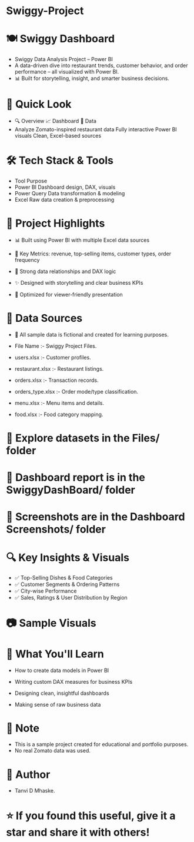 # Swiggy-Project


# 🍽️ Swiggy Dashboard
- Swiggy Data Analysis Project – Power BI
- A data-driven dive into restaurant trends, customer behavior, and order performance – all visualized with Power BI.
- 📊 Built for storytelling, insight, and smarter business decisions.

# 🚀 Quick Look
- 🔍 Overview	📈 Dashboard	📂 Data
- Analyze Zomato-inspired restaurant data	Fully interactive Power BI visuals	Clean, Excel-based sources

# 🛠️ Tech Stack & Tools
- Tool	Purpose
- Power BI	Dashboard design, DAX, visuals
- Power Query	Data transformation & modeling
- Excel	Raw data creation & preprocessing

# 📌 Project Highlights
- 📊 Built using Power BI with multiple Excel data sources

- 🎯 Key Metrics: revenue, top-selling items, customer types, order frequency

- 🔗 Strong data relationships and DAX logic

- ✨ Designed with storytelling and clear business KPIs

- 📱 Optimized for viewer-friendly presentation

# 📂 Data Sources
- 💾 All sample data is fictional and created for learning purposes.

- File Name :-	Swiggy Project Files.
- users.xlsx :-	Customer profiles.
- restaurant.xlsx :-	Restaurant listings.
- orders.xlsx	:- Transaction records.
- orders_type.xlsx :-	Order mode/type classification.
- menu.xlsx	:- Menu items and details.
- food.xlsx	:- Food category mapping.

# 📁 Explore datasets in the Files/ folder
# 📁 Dashboard report is in the SwiggyDashBoard/ folder
# 📸 Screenshots are in the Dashboard Screenshots/ folder

# 🔍 Key Insights & Visuals
- ✅ Top-Selling Dishes & Food Categories
- ✅ Customer Segments & Ordering Patterns
- ✅ City-wise Performance
- ✅ Sales, Ratings & User Distribution by Region

# 📷 Sample Visuals

# 🧠 What You'll Learn
- How to create data models in Power BI

- Writing custom DAX measures for business KPIs

- Designing clean, insightful dashboards

- Making sense of raw business data

# 📌 Note
- This is a sample project created for educational and portfolio purposes.
- No real Zomato data was used.

# 👤 Author
- Tanvi D Mhaske.

# ⭐️ If you found this useful, give it a star and share it with others!

